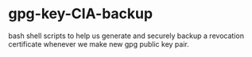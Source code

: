 # gpg-key-CIA-backup
bash shell scripts to help us generate and securely backup a revocation certificate whenever we make new gpg public key pair.
